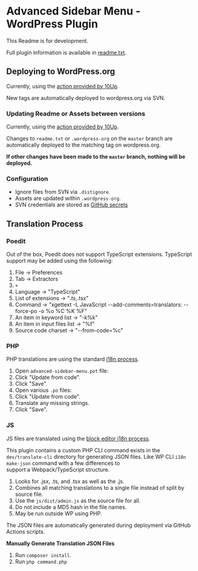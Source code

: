 # Advanced Sidebar Menu - WordPress Plugin

This Readme is for development.

Full plugin information is available in [readme.txt](readme.txt).

## Deploying to WordPress.org

Currently, using the [action provided by 10Up](https://github.com/10up/action-wordpress-plugin-deploy).

New tags are automatically deployed to wordpress.org via SVN.

### Updating Readme or Assets between versions

Currently, using the [action provided by 10Up](https://github.com/10up/action-wordpress-plugin-asset-update).

Changes to `readme.txt` or `.wordpress-org` on the `master` branch are automatically deployed to the matching tag on wordpress.org.

**If other changes have been made to the `master` branch, nothing will be deployed.**

### Configuration

* Ignore files from SVN via `.distignore`.
* Assets are updated within `.wordpress-org`.
* SVN credentials are stored as [GitHub secrets](https://github.com/lipemat/advanced-sidebar-menu/settings/secrets)

## Translation Process

### Poedit

Out of the box, Poedit does not support TypeScript extensions. TypeScript support may be added using the following:

1. File -> Preferences
2. Tab -> Extractors
3. `+`
4. Language -> "TypeScript"
5. List of extensions -> "‪*.ts,*.tsx"
6. Command -> "‪xgettext -L JavaScript --add-comments=translators: --force-po -o %o %C %K %F"
7. An item in keyword list -> "‪-k%k"
8. An item in input files list -> "‪%f"
9. Source code charset -> "‪--from-code=%c"

### PHP

PHP translations are using the standard [i18n process](https://developer.wordpress.org/plugins/internationalization/how-to-internationalize-your-plugin/).
1. Open `advanced-sidebar-menu.pot` file:
2. Click "Update from code".
3. Click "Save".
4. Open various `.po` files:
5. Click "Update from code".
6. Translate any missing strings.
7. Click "Save".

### JS

JS files are translated using the [block editor i18n process](https://developer.wordpress.org/block-editor/developers/internationalization/).

This plugin contains a custom PHP CLI command exists in the `dev/translate-cli` directory for generating JSON files. Like WP CLI `i18n make-json` command with a few differences to  
support a Webpack/TypeScript structure.

1. Looks for .jsx, .ts, and .tsx as well as the .js.
2. Combines all matching translations to a single file instead of split
   by source file.
3. Use the `js/dist/admin.js` as the source file for all.
4. Do not include a MD5 hash in the file names.
5. May be run outside WP using PHP.

The JSON files are automatically generated during deployment via GitHub Actions scripts.

**Manually Generate Translation JSON Files**
1. Run `composer install`.
2. Run `php command.php`

